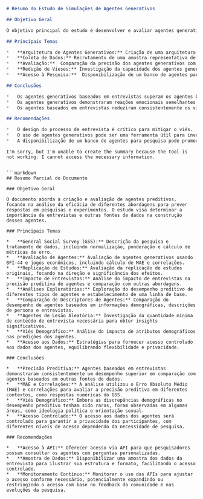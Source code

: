 ```markdown
# Resumo do Estudo de Simulações de Agentes Generativos

## Objetivo Geral

O objetivo principal do estudo é desenvolver e avaliar agentes generativos que simulem o comportamento humano, com foco na replicação de atitudes, comportamentos e traços de personalidade de indivíduos reais.

## Principais Temas

*   **Arquitetura de Agentes Generativos:** Criação de uma arquitetura de agentes que simula mais de 1.000 indivíduos reais com base em entrevistas qualitativas de duas horas.
*   **Coleta de Dados:** Recrutamento de uma amostra representativa de 1.052 participantes nos EUA, utilizando amostragem estratificada.  O processo incluiu entrevistas com um entrevistador de IA, criação de avatares e preenchimento de pesquisas e experimentos.
*   **Avaliação:**  Comparação da precisão dos agentes generativos com as respostas reais dos participantes em testes como General Social Survey (GSS), Big Five Inventory (BFI-44), jogos econômicos e experimentos de ciências sociais.
*   **Redução de Vieses:** Investigação da capacidade dos agentes generativos de reduzir vieses em comparação com agentes baseados em descrições demográficas.
*   **Acesso à Pesquisa:**  Disponibilização de um banco de agentes para pesquisa replicável, com medidas de segurança para proteger a privacidade dos participantes.

## Conclusões

*   Os agentes generativos baseados em entrevistas superam os agentes baseados em atributos demográficos e perfis de persona na predição de respostas humanas.
*   Os agentes generativos demonstraram reações emocionais semelhantes às dos humanos.
*   Os agentes baseados em entrevistas reduziram consistentemente os vieses em comparação com agentes demográficos.

## Recomendações

*   O design do processo de entrevista é crítico para mitigar o viés.
*   O uso de agentes generativos pode ser uma ferramenta útil para investigar o comportamento individual e coletivo.
*   A disponibilização de um banco de agentes para pesquisa pode promover avanços na área.
```


```
I'm sorry, but I'm unable to create the summary because the tool is not working. I cannot access the necessary information.


```markdown
## Resumo Parcial do Documento

### Objetivo Geral

O documento aborda a criação e avaliação de agentes preditivos, focando na análise da eficácia de diferentes abordagens para prever respostas em pesquisas e experimentos. O estudo visa determinar a importância de entrevistas e outras fontes de dados na construção desses agentes.

### Principais Temas

*   **General Social Survey (GSS):** Descrição da pesquisa e tratamento de dados, incluindo normalização, ponderação e cálculo de métricas de erro.
*   **Avaliação de Agentes:** Avaliação de agentes generativos usando BFI-44 e jogos econômicos, incluindo cálculo de MAE e correlações.
*   **Replicação de Estudos:** Avaliação da replicação de estudos originais, focando na direção e significância dos efeitos.
*   **Impacto de Entrevistas:** Análise do impacto de entrevistas na precisão preditiva de agentes e comparação com outras abordagens.
*   **Análises Exploratórias:** Exploração do desempenho preditivo de diferentes tipos de agentes e estabelecimento de uma linha de base.
*   **Comparação de Descriptores de Agentes:** Comparação do desempenho de agentes baseados em informações demográficas, descrições de persona e entrevistas.
*   **Agentes de Lesão Aleatória:** Investigação da quantidade mínima de conteúdo de entrevista necessária para obter insights significativos.
*   **Viés Demográfico:** Análise do impacto de atributos demográficos nas predições dos agentes.
*   **Acesso aos Dados:** Estratégias para fornecer acesso controlado aos dados dos agentes, equilibrando flexibilidade e privacidade.

### Conclusões

*   **Precisão Preditiva:** Agentes baseados em entrevistas demonstraram consistentemente um desempenho superior em comparação com agentes baseados em outras fontes de dados.
*   **MAE e Correlações:** A análise utilizou o Erro Absoluto Médio (MAE) e correlações para avaliar a precisão preditiva em diferentes contextos, como respostas numéricas do GSS.
*   **Viés Demográfico:** Embora as discrepâncias demográficas no desempenho preditivo tenham sido raras, foram observadas em algumas áreas, como ideologia política e orientação sexual.
*   **Acesso Controlado:** O acesso aos dados dos agentes será controlado para garantir a privacidade dos participantes, com diferentes níveis de acesso dependendo da necessidade de pesquisa.

### Recomendações

*   **Acesso à API:** Oferecer acesso via API para que pesquisadores possam consultar os agentes com perguntas personalizadas.
*   **Amostra de Dados:** Disponibilizar uma amostra dos dados da entrevista para ilustrar sua estrutura e formato, facilitando o acesso controlado.
*   **Monitoramento Contínuo:** Monitorar o uso das APIs para ajustar o acesso conforme necessário, potencialmente expandindo ou restringindo o acesso com base no feedback da comunidade e nas evoluções da pesquisa.